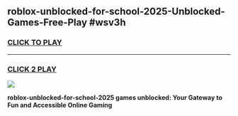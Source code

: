 
## roblox-unblocked-for-school-2025-Unblocked-Games-Free-Play #wsv3h
<h3>
<a href="https://us.freeplayer.one?title=roblox-unblocked-for-school-2025&ref=9M">CLICK TO PLAY</a></h3>
<hr>

<h3>
<a href="https://us.freeplayer.one?title=roblox-unblocked-for-school-2025&ref=9M">CLICK 2 PLAY</a>
  
</h3>

<a href="https://us.freeplayer.one?title=roblox-unblocked-for-school-2025&ref=9M"><img src="https://clearcache.store/games.png"></a>


**roblox-unblocked-for-school-2025 games unblocked: Your Gateway to Fun and Accessible Online Gaming**
